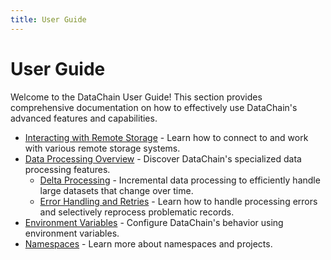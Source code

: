 ```yaml
---
title: User Guide
---
```


# User Guide

Welcome to the DataChain User Guide! This section provides comprehensive documentation on how to effectively use DataChain's advanced features and capabilities.

- [Interacting with Remote Storage](./remotes.md) - Learn how to connect to and work with various remote storage systems.
- [Data Processing Overview](./processing.md) - Discover DataChain's specialized data processing features.
    - [Delta Processing](./delta.md) - Incremental data processing to efficiently handle large datasets that change over time.
    - [Error Handling and Retries](./retry.md) - Learn how to handle processing errors and selectively reprocess problematic records.
- [Environment Variables](./env.md) - Configure DataChain's behavior using environment variables.
- [Namespaces](./namespaces.md) - Learn more about namespaces and projects.
